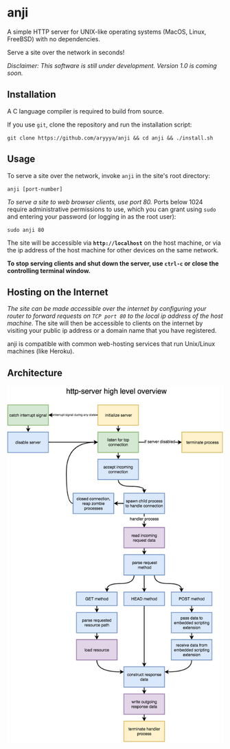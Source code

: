 # anji

A simple HTTP server for UNIX-like operating systems (MacOS, Linux, FreeBSD) with no dependencies. 

Serve a site over the network in seconds!

*Disclaimer: This software is still under development. Version 1.0 is coming soon.*

## Installation

A C language compiler is required to build from source.

If you use `git`, clone the repository and run the installation script:

```
git clone https://github.com/aryyya/anji && cd anji && ./install.sh
```

## Usage

To serve a site over the network, invoke `anji` in the site's root directory:

```
anji [port-number]
```

*To serve a site to web browser clients, use port 80.* Ports below 1024 require administrative permissions to use, which you can grant using `sudo` and entering your password (or logging in as the root user):

```
sudo anji 80
```

The site will be accessible via **`http://localhost`** on the host machine, or via the ip address of the host machine for other devices on the same network.

**To stop serving clients and shut down the server, use `ctrl-c` or close the controlling terminal window.**

## Hosting on the Internet

*The site can be made accessible over the internet by configuring your router to forward requests on `TCP port 80` to the local ip address of the host machine.* The site will then be accessible to clients on the internet by visiting your public ip address or a domain name that you have registered.

anji is compatible with common web-hosting services that run Unix/Linux machines (like Heroku).

## Architecture

<p align="center"><img src="flow-chart.png"></p>
